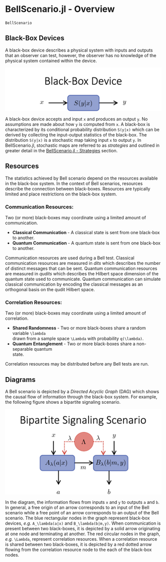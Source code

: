 # BellScenario.jl - Overview

```@docs
BellScenario
```

## Black-Box Devices

A black-box device describes a physical system with inputs and outputs that an observer
can test, however, the observer has no knowledge of the physical system contained
within the device.

![Black-Box Device](../assets/scenario_images/blackbox_device.png)

A black-box device accepts and input ``x`` and produces an output ``y``.
No assumptions are made about how ``y`` is computed from ``x``.
A black-box is characterized by its conditional probability distribution ``S(y|x)``
which can be derived by collecting the input-output statistics of the black-box.
The distribution ``S(y|x)`` is a stochastic map taking input ``x`` to output ``y``.
In BellScenario.jl, stochastic maps are referred to as *strategies* and outlined in
greater detail in the [BellScenario.jl - Strategies](@ref) section.

## Resources

The statistics achieved by Bell scenario depend on the resources available in the
black-box system.
In the context of Bell scenarios, resources describe the connection between black-boxes.
Resources are typically limited and place restrictions on the black-box system.

### Communication Resources:

Two (or more) black-boxes may coordinate using a limited amount of communication.

* **Classical Communication** - A classical state is sent from one black-box to another.
* **Quantum Communication** - A quantum state is sent from one black-box to another.

Communication resources are used during a Bell test.
Classical communication resources are measured in *dits* which describes the
number of distinct messages that can be sent.
Quantum communication resources are measured in *qudits* which describes the
Hilbert space dimension of the quantum state used to communicate.
Quantum communication can simulate classical communication by encoding the classical
messages as an orthogonal basis on the qudit Hilbert space.

### Correlation Resources:

Two (or more) black-boxes may coordinate using a limited amount of correlation.

* **Shared Randomness** - Two or more black-boxes share a random variable ``\lambda``  
    drawn from a sample space ``\Lambda`` with probability  ``q(\lambda)``.
* **Quantum Entanglement**  - Two or more black-boxes share a non-separable quantum  
    state.

Correlation resources may be distributed before any Bell tests are run.

## Diagrams

A Bell scenario is depicted by a *Directed Acyclic Graph* (DAG) which shows the
causal flow of information through the black-box system.
For example, the following figure shows a bipartite signaling scenario.

![Bipartite Signaling Scenario Diagram](../assets/scenario_images/bipartite_signaling_scenario.png)

In the diagram, the information flows from inputs ``x`` and ``y`` to outputs ``a``
and ``b``.
In general, a free origin of an arrow corresponds to an input of the Bell scenario
while a free point of an arrow corresponds to an output of the Bell scenario.
The blue rectangular nodes in the graph represent black-box devices, *e.g.* ``A_\lambda(a|x)`` and ``B_\lambda(b|m,y)``.
When communication is present between two black-boxes, it is depicted by a solid
arrow originating at one node and terminating at another.
The red circular nodes in the graph, *e.g.* ``\Lambda``, represent correlation resources.
When a correlation resource is shared between two black-boxes, it is depicted by
a red dotted arrow flowing from the correlation resource node to the each of the
black-box nodes.
